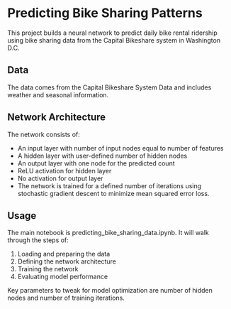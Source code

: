 # Predicting Bike Sharing Patterns

This project builds a neural network to predict daily bike rental ridership using bike sharing data from the Capital Bikeshare system in Washington D.C.

## Data
The data comes from the Capital Bikeshare System Data and includes weather and seasonal information.

## Network Architecture

The network consists of:

- An input layer with number of input nodes equal to number of features
- A hidden layer with user-defined number of hidden nodes
- An output layer with one node for the predicted count
- ReLU activation for hidden layer
- No activation for output layer
- The network is trained for a defined number of iterations using stochastic gradient descent to minimize mean squared error loss.

## Usage

The main notebook is predicting_bike_sharing_data.ipynb. It will walk through the steps of:

1. Loading and preparing the data
2. Defining the network architecture
3. Training the network
4. Evaluating model performance

Key parameters to tweak for model optimization are number of hidden nodes and number of training iterations.
